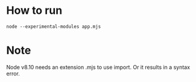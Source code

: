 # How to run

    node --experimental-modules app.mjs

# Note
Node v8.10 needs an extension .mjs to use import.
Or it results in a syntax error.
